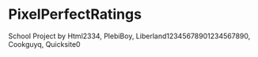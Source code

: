 # PixelPerfectRatings
School Project by Html2334, PlebiBoy, Liberland12345678901234567890, Cookguyq, Quicksite0

